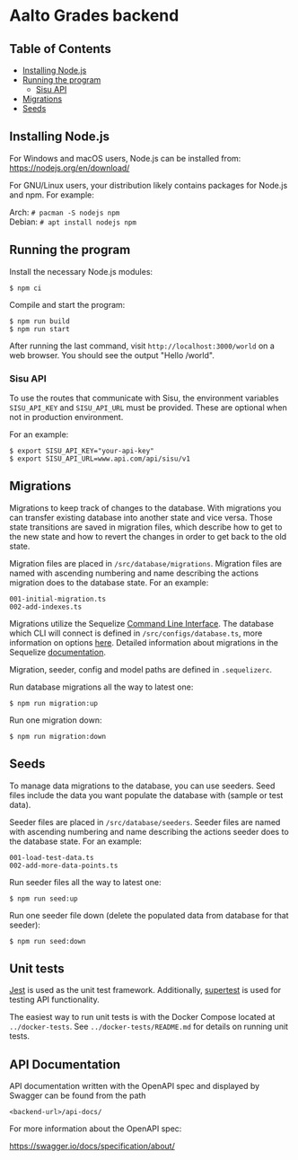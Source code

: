 <!--
SPDX-FileCopyrightText: 2022 The Aalto Grades Developers

SPDX-License-Identifier: MIT
-->

# Aalto Grades backend

## Table of Contents

- [Installing Node.js](#installing-nodejs)
- [Running the program](#running-the-program)
  - [Sisu API](#sisu-api)
- [Migrations](#migrations)
- [Seeds](#seeds)

## Installing Node.js

For Windows and macOS users, Node.js can be installed from:
https://nodejs.org/en/download/

For GNU/Linux users, your distribution likely contains packages for Node.js and
npm. For example:

Arch: `# pacman -S nodejs npm`  
Debian: `# apt install nodejs npm`

## Running the program

Install the necessary Node.js modules:
```
$ npm ci
```
Compile and start the program:
```
$ npm run build
$ npm run start
```
After running the last command, visit `http://localhost:3000/world` on a web
browser. You should see the output "Hello /world".

### Sisu API

To use the routes that communicate with Sisu, the environment variables `SISU_API_KEY` 
and `SISU_API_URL` must be provided. These are optional when not in production environment.

For an example:
```
$ export SISU_API_KEY="your-api-key"
$ export SISU_API_URL=www.api.com/api/sisu/v1
```

## Migrations

Migrations to keep track of changes to the database. With migrations
you can transfer existing database into another state and vice versa.
Those state transitions are saved in migration files, which describe
how to get to the new state and how to revert the changes in order
to get back to the old state.

Migration files are placed in `/src/database/migrations`.
Migration files are named with ascending numbering and name describing
the actions migration does to the database state. For an example:
```
001-initial-migration.ts
002-add-indexes.ts
```

Migrations utilize the Sequelize [Command Line Interface](https://github.com/sequelize/cli).
The database which CLI will connect is defined in `/src/configs/database.ts`,
more information on options [here](https://github.com/sequelize/cli/blob/main/docs/README.md).
Detailed information about migrations in the Sequelize
[documentation](https://sequelize.org/docs/v6/other-topics/migrations/).

Migration, seeder, config and model paths are defined in `.sequelizerc`.

Run database migrations all the way to latest one:
```
$ npm run migration:up
```

Run one migration down:
```
$ npm run migration:down
```


## Seeds

To manage data migrations to the database, you can use seeders.
Seed files include the data you want populate the database with (sample or test data).

Seeder files are placed in `/src/database/seeders`.
Seeder files are named with ascending numbering and name describing
the actions seeder does to the database state. For an example:
```
001-load-test-data.ts
002-add-more-data-points.ts
```

Run seeder files all the way to latest one:
```
$ npm run seed:up
```

Run one seeder file down (delete the populated data from database for that seeder):
```
$ npm run seed:down
```

## Unit tests

[Jest](https://jestjs.io/docs/getting-started) is used as the unit test
framework. Additionally, [supertest](https://www.npmjs.com/package/supertest)
is used for testing API functionality.

The easiest way to run unit tests is with the Docker Compose located at
`../docker-tests`. See `../docker-tests/README.md` for details on running unit
tests.

## API Documentation

API documentation written with the OpenAPI spec and displayed by Swagger can be found from the path 
```
<backend-url>/api-docs/
```

For more information about the OpenAPI spec:

https://swagger.io/docs/specification/about/